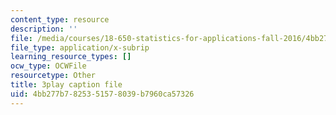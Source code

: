 ```yaml
---
content_type: resource
description: ''
file: /media/courses/18-650-statistics-for-applications-fall-2016/4bb277b7825351578039b7960ca57326_TSkDZbGS94k.vtt
file_type: application/x-subrip
learning_resource_types: []
ocw_type: OCWFile
resourcetype: Other
title: 3play caption file
uid: 4bb277b7-8253-5157-8039-b7960ca57326
---
```


